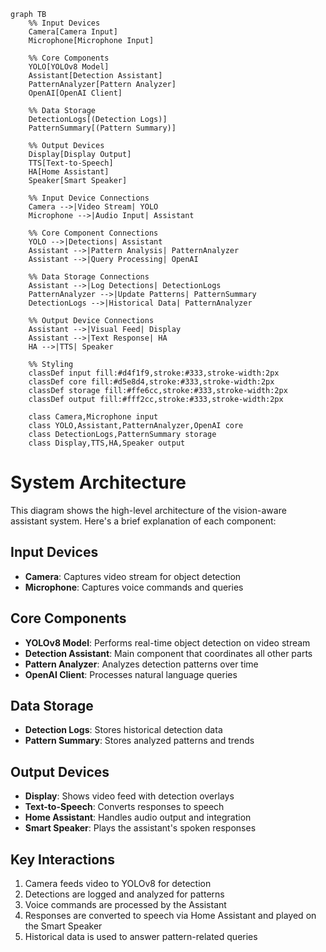 ```mermaid
graph TB
    %% Input Devices
    Camera[Camera Input]
    Microphone[Microphone Input]
    
    %% Core Components
    YOLO[YOLOv8 Model]
    Assistant[Detection Assistant]
    PatternAnalyzer[Pattern Analyzer]
    OpenAI[OpenAI Client]
    
    %% Data Storage
    DetectionLogs[(Detection Logs)]
    PatternSummary[(Pattern Summary)]
    
    %% Output Devices
    Display[Display Output]
    TTS[Text-to-Speech]
    HA[Home Assistant]
    Speaker[Smart Speaker]
    
    %% Input Device Connections
    Camera -->|Video Stream| YOLO
    Microphone -->|Audio Input| Assistant
    
    %% Core Component Connections
    YOLO -->|Detections| Assistant
    Assistant -->|Pattern Analysis| PatternAnalyzer
    Assistant -->|Query Processing| OpenAI
    
    %% Data Storage Connections
    Assistant -->|Log Detections| DetectionLogs
    PatternAnalyzer -->|Update Patterns| PatternSummary
    DetectionLogs -->|Historical Data| PatternAnalyzer
    
    %% Output Device Connections
    Assistant -->|Visual Feed| Display
    Assistant -->|Text Response| HA
    HA -->|TTS| Speaker
    
    %% Styling
    classDef input fill:#d4f1f9,stroke:#333,stroke-width:2px
    classDef core fill:#d5e8d4,stroke:#333,stroke-width:2px
    classDef storage fill:#ffe6cc,stroke:#333,stroke-width:2px
    classDef output fill:#fff2cc,stroke:#333,stroke-width:2px
    
    class Camera,Microphone input
    class YOLO,Assistant,PatternAnalyzer,OpenAI core
    class DetectionLogs,PatternSummary storage
    class Display,TTS,HA,Speaker output
```

# System Architecture

This diagram shows the high-level architecture of the vision-aware assistant system. Here's a brief explanation of each component:

## Input Devices
- **Camera**: Captures video stream for object detection
- **Microphone**: Captures voice commands and queries

## Core Components
- **YOLOv8 Model**: Performs real-time object detection on video stream
- **Detection Assistant**: Main component that coordinates all other parts
- **Pattern Analyzer**: Analyzes detection patterns over time
- **OpenAI Client**: Processes natural language queries

## Data Storage
- **Detection Logs**: Stores historical detection data
- **Pattern Summary**: Stores analyzed patterns and trends

## Output Devices
- **Display**: Shows video feed with detection overlays
- **Text-to-Speech**: Converts responses to speech
- **Home Assistant**: Handles audio output and integration
- **Smart Speaker**: Plays the assistant's spoken responses

## Key Interactions
1. Camera feeds video to YOLOv8 for detection
2. Detections are logged and analyzed for patterns
3. Voice commands are processed by the Assistant
4. Responses are converted to speech via Home Assistant and played on the Smart Speaker
5. Historical data is used to answer pattern-related queries 